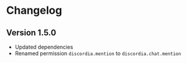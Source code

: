 # Changelog

## Version 1.5.0

- Updated dependencies
- Renamed permission `discordia.mention` to `discordia.chat.mention`